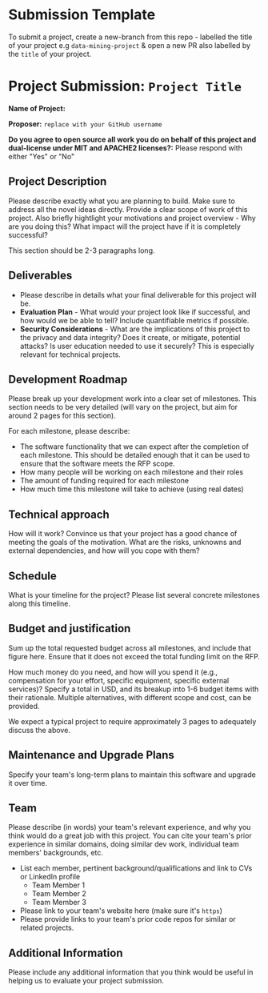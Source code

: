 # Submission Template

To submit a project, create a new-branch from this repo - labelled the title of your project e.g `data-mining-project` & 
open a new PR also labelled by the `title` of your project. 

# Project Submission: `Project Title`

**Name of Project:**

**Proposer:** `replace with your GitHub username`

**Do you agree to open source all work you do on behalf of this project and dual-license under MIT and APACHE2 licenses?:** Please respond with either "Yes" or "No"

## Project Description

Please describe exactly what you are planning to build. Make sure to address all the novel ideas directly. Provide a clear
scope of work of this project. Also briefly hightlight your motivations and project overview - Why are you doing this? What impact will the project have if it is completely successful?

This section should be 2-3 paragraphs long.

## Deliverables

* Please describe in details what your final deliverable for this project will be.
* **Evaluation Plan** - What would your project look like if successful, and how would we be able to tell? Include quantifiable     metrics if possible.
* **Security Considerations** - What are the implications of this project to the privacy and data integrity? Does it create, or     mitigate, potential attacks? Is user education needed to use it securely? This is especially relevant for technical projects.

## Development Roadmap

Please break up your development work into a clear set of milestones. This section needs to be very detailed (will vary on the project, but aim for around 2 pages for this section).

For each milestone, please describe:
- The software functionality that we can expect after the completion of each milestone. This should be detailed enough that it can be used to ensure that the software meets the RFP scope.
- How many people will be working on each milestone and their roles
- The amount of funding required for each milestone
- How much time this milestone will take to achieve (using real dates)

## Technical approach

How will it work? Convince us that your project has a good chance of meeting the goals of the motivation. What are the risks, unknowns and external dependencies, and how will you cope with them?

## Schedule

What is your timeline for the project? Please list several concrete milestones along this timeline.

## Budget and justification

Sum up the total requested budget across all milestones, and include that figure here. Ensure that it does not exceed the total funding limit on the RFP.

How much money do you need, and how will you spend it (e.g., compensation for your effort, specific equipment, specific external services)? Specify a total in USD, and its breakup into 1-6 budget items with their rationale. Multiple alternatives, with different scope and cost, can be provided.

We expect a typical project to require approximately 3 pages to adequately discuss the above.

## Maintenance and Upgrade Plans

Specify your team's long-term plans to maintain this software and upgrade it over time.

## Team

Please describe (in words) your team's relevant experience, and why you think would do a great job with this project. You can cite your team's prior experience in similar domains, doing similar dev work, individual team members' backgrounds, etc.

* List each member, pertinent background/qualifications and link to CVs or LinkedIn profile
    - Team Member 1
    - Team Member 2
    - Team Member 3
* Please link to your team's website here (make sure it's `https`)
* Please provide links to your team's prior code repos for similar or related projects.

## Additional Information

Please include any additional information that you think would be useful in helping us to evaluate your project submission.
